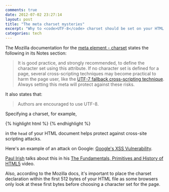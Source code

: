 ```yaml
---
comments: true
date: 2012-07-02 23:27:14
layout: post
title: "The meta charset mysteries"
excerpt: "Why to <code>UTF-8</code> charset should be set on your HTML pages?"
categories: tech
---
```


The Mozilla documentation for the [meta element - charset](https://developer.mozilla.org/en/HTML/Element/meta#attr-charset) states the following in its Notes section:

> It is good practice, and strongly recommended, to define the character set using this attribute. If no character set is defined for a page, several cross-scripting techniques may become practical to harm the page user, like the [UTF-7 fallback cross-scripting technique](http://code.google.com/p/doctype/wiki/ArticleUtf7). Always setting this meta will protect against these risks.

It also states that:

> Authors are encouraged to use UTF-8.

Specifying a charset, for example,

{% highlight html %}
    <meta charset="utf-8">
{% endhighlight %}

in the <code>head</code> of your HTML document helps protect against cross-site scripting attacks.

Here's an example of an attack on Google: [Google's XSS Vulnerability](http://shiflett.org/blog/2005/dec/googles-xss-vulnerability).

[Paul Irish](http://paulirish.com) talks about this in his [The Fundamentals, Primitives and History of HTML5](http://paulirish.com/2011/primitives-html5-video) video.

Also, according to the Mozilla docs, it's important to place the charset declaration within the first 512 bytes of your HTML file as some browsers only look at these first bytes before choosing a character set for the page.
